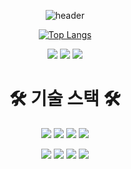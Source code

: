<div align="center">

![header](https://capsule-render.vercel.app/api?type=Venom&color=FFE4E1&height=200&section=header&text=하나의%20기술&fontColor=000000&fontSize=40&animation=fadeIn&fontAlignY=55)

[![Top Langs](https://github-readme-stats.vercel.app/api/top-langs/?username=hanadool1&layout=compact)](https://github.com/hanadool1)

<div align="center">
  
![](http://github-profile-summary-cards.vercel.app/api/cards/profile-details?username=hanadool1&theme=graywhite)
![](http://github-profile-summary-cards.vercel.app/api/cards/stats?username=hanadool1&theme=graywhite)
![](http://github-profile-summary-cards.vercel.app/api/cards/productive-time?username=hanadool1&theme=graywhite&utcOffset=8)

<!-- [![Solved.ac](http://mazassumnida.wtf/api/generate_badge?boj=wruoma)](https://solved.ac/wruoma) -->

<h1>🛠 기술 스택 🛠</h1>

<img src="https://img.shields.io/badge/SPRING-6DB33F?style=for-the-badge&logo=Spring&logoColor=white"/></a>
<img src="https://img.shields.io/badge/SPRING BOOT-6DB33F?style=for-the-badge&logo=Spring Boot&logoColor=white"/></a>
<img src="https://img.shields.io/badge/SPRING SECURITY-6DB33F?style=for-the-badge&logo=Spring Security&logoColor=white"/></a>
<img src="https://img.shields.io/badge/MARIA DB-003545?style=for-the-badge&logo=MariaDB&logoColor=white"/></a>

<img src="https://img.shields.io/badge/INTELIJ IDEA-black?style=for-the-badge&logo=Intellij IDEA&logoColor=white"/></a>
<img src="https://img.shields.io/badge/POSTMAN-FF6C37?style=for-the-badge&logo=Postman&logoColor=white"/></a>
<img src="https://img.shields.io/badge/ERD CLOUD-8D8BD9?style=for-the-badge&logoColor=white"/></a>
<img src="https://img.shields.io/badge/NOTION-black?style=for-the-badge&logo=Notion&logoColor=white"/></a>


</div>


<!--
**hanadool1/hanadool1** is a ✨ _special_ ✨ repository because its `README.md` (this file) appears on your GitHub profile.
Here are some ideas to get you started:

- 🔭 I’m currently working on ...
- 🌱 I’m currently learning ...
- 👯 I’m looking to collaborate on ...
- 🤔 I’m looking for help with ...
- 💬 Ask me about ...
- 📫 How to reach me: ...
- 😄 Pronouns: ...
- ⚡ Fun fact: ...
-->
